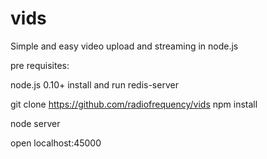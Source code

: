 vids
====

Simple and easy video upload and streaming in node.js


pre requisites:

node.js 0.10+
install and run redis-server


git clone https://github.com/radiofrequency/vids
npm install

node server

open localhost:45000

